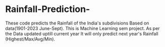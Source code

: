 # Rainfall-Prediction-
These code predicts the Rainfall of the India's subdivisions Based on data(1901-2023 June-Sept). This is Machine Learning sem project. As per the Data updated uptill current year It will only predict next year's Rainfall (Highest/Max/Avg/Min).
